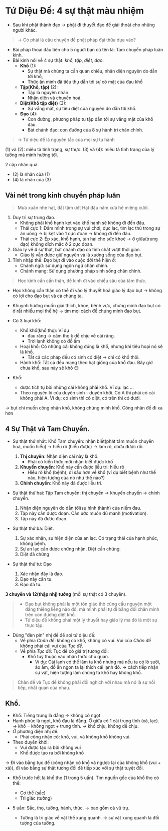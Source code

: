 # Tứ Diệu Đế: 4 sự thật màu nhiệm

+ Sau khi phật thành đạo $\to$ phật đi thuyết đạo để giải thoát cho những người khác.
> $\to$ Có phải là câu chuyện để phật pháp đại thừa dựa vào?

+ Bài pháp thoại đầu tiên cho 5 người bạn cũ tên là: Tam chuyển pháp luân kinh. 
+ Bài kinh nói về 4 sự thật: *khổ*, *tập*, *diệt*, *đạo*. 
  + **Khổ** (1):
    + Sự thật mà chúng ta cần quán chiếu, nhận diện nguyên do dẫn tới khổ, 
    + Thức ăn mình đã tiêu thụ dẫn tới sự có mặt của đau khổ 
  + **Tập(Khổ, tập)** (2):
    + Tập là nguyên nhân.
    + Nhận diện và chuyển hoá. 
  + **Diệt(Khổ tập diệt)** (3): 
    + Sự vắng mặt, sự tiêu diệt của nguyên do dẫn tới khổ.
  + **Đạo** (4): 
    + Con đường, phương pháp tu tập dẫn tới sự vắng mặt của khổ đau. 
    + Bát chánh đạo: con đường của 8 sự hành trì chân chính.
 
> $\to$ Tứ diệu đế là nguyên tắc của mọi sự tu hành 

(1) và (2): miêu tả tình trạng, sự thực.
(3) và (4): miêu tả tình trạng của lý tưởng mà mình hướng tới. 

2 cặp nhân quả: 
+ (2) là nhân của (1)
+ (4) là nhân của (3)

## Vài nét trong kinh chuyển pháp luân
> Mưa xuân nhẹ hạt, đất tâm ướt
> Hạt đậu năm xưa hé miệng cười. 
1. Duy trì sự trung đạo.
   + Không phải khổ hạnh kẹt vào khổ hạnh sẽ không đi đến đâu.
   + Thái cực 1: Đắm mình trong sự vui chơi, dục lạc, tìm lạc thú trong sự ăn uống $\to$ bị kẹt vào 1 cực đoan $\to$ không đi đến đâu.
   + Thái cực 2: Ép xác, khổ hạnh, tàn hại cho sức khoẻ 
  $\to$ ở giữa(trung đạo) không dích mắc ở 2 cực đoan.
2. Giáo lý về 4 sự thật, bát chánh đạo có tính chất vượt thời gian.
   + Giáo lý vẫn được giữ nguyên và là xương sống của đạo bụt. 
3. Tính nhập thế:
Đạo bụt đi vào cuộc đời thể hiện ở:
    + Chánh ngữ: sử dụng ngôn ngữ chân chính.
    + Chánh mạng: Sử dụng phương pháp sinh sống chân chính.
> Học kinh cần cẩn thận, để kinh đi vào chiều sâu của tâm thức.
+ Học không cẩn thận có thể đi vào lý thuyết hoá giáo lý đạo bụt $\to$ không có  lợi cho đạo bụt và cả chúng ta. 
+ Khuynh hướng muốn giải thích, khoe, bênh vực, chứng mình đạo bụt có ở rất nhiều mọi thế hệ $\to$ tìm mọi cách để chứng minh đạo bụt.

+ Có 3 loại khổ:
  + Khổ khổ(khổ thọ): Ví dụ
    + đau răng $\to$ cảm thọ k dễ chịu về cái răng. 
    + Trời lạnh không có đồ ấm
  + Hoại khổ: Có những cái không đúng là khổ, nhưng khi tiêu hoại nó sẽ là khổ. 
    + Tất cả các pháp đều có sinh có diệt $\to$ chỉ có khổ thôi. 
  + Hành khổ: Tất cả đều mang theo hạt giống của khổ đau. Bây giờ chưa khổ, sau này sẽ khổ :smirk:

+ Khổ: 
  + được tích tụ bởi những cái không phải khổ. Ví dụ: lạc ...
  + Theo nguyên lý của duyên sinh - duyên khởi. Có A thì phải có cái không phải A. Ví dụ: có sinh thì có diệt, có trên thì có dưới. 
 
$\to$ bụt chỉ muốn công nhận khổ, không chứng minh khổ. Công nhân để đi xa hơn 

## 4 Sự Thật và Tam Chuyển.
+ Sự thật thứ nhất: Khổ
    Tam chuyển: nhận biết(phát tâm muốn chuyển hoá, muốn hiểu) $\to$ hiểu rõ (hiểu được) $\to$ làm rõ, chữa được rồi.  
  1. **Thị chuyển**: Nhận diện cái này là khổ.
     + Phải có kiến thức mới nhận biết được khổ
  2. **Khuyến chuyển**: Khổ này cần được liễu tri: hiểu rõ
     + Hiểu rõ khổ (bệnh), đi sâu hơn về khổ (ví dụ biết bệnh như thế nào, hiện tượng của nó như thế nào?)
  3. **Chính chuyển**: Khổ này đã được liễu tri.

+ Sự thật thứ hai: Tập
    Tam chuyển: thị chuyển $\to$ khuyến chuyển $\to$ chính chuyển.
  1. Nhận diện nguyên do dẫn tới(sự hình thành) của niềm đau. 
  2. Tập này cần được đoạn. Cần ước muốn đủ mạnh (motivation).
  3. Tập này đã được đoạn. 

+ Sự thật thứ ba: Diệt.
  1. Sự xác nhận, sự hiện diện của an lạc. Có trạng thái của hạnh phúc, không bệnh.
  2. Sự an lạc cần được chứng nhận. Diệt cần chứng.
  3. Diệt đã chứng

+ Sự thật thứ tư: Đạo
  1. Xác nhận đây là đạo.
  2. Đạo này cân tu. 
  3. Đạo đã tu.

**3 chuyển và 12(thập nhị) tướng** (mỗi sự thật có 3 chuyển).

> + Đạo bụt không phải là một tôn giáo thờ cúng cầu nguyện một đấng thiêng liêng nào đó, mà mình phải tự đi bằng đôi chân mình trên con đường diệt khổ.
> + Tứ diệu đế không phải một lý thuyết hay giáo lý mà đó là một sự thực tập. 

+ Dùng "đèn pin" nhị đế để soi tứ diệu đế:
  + Về phía *Chân đế*: không có khổ, không có vui. Vui của *Chân đế* không phải cái vui của *Tục đế*.
  + Về phía *Tục đế*: Tục đế có giá trị tương đối:
    + Khổ tuỳ thuộc vào nhận thức chủ quan. 
      + Ví dụ: Cái lạnh có thể làm ta khổ nhưng mà nếu ta có lò sưởi, áo ấm, đồ ăn ngon ta lại thích cái lạnh đó. 
     $\to$ cách tiếp nhận sự vật, hiện tượng làm chúng ta khổ hay không khổ. 
> Chân đế và Tục đế không phải đối nghịch với nhau mà nó là sự nối tiếp, nhất quán của nhau. 
 
## Khổ. 

+ Khổ: Tiếng trung là đắng $\to$ không có ngọt 
+ Hạnh phúc là ngọt, khổ đau là đắng. Ở giữa có 1 cái trung tính (xã, lạc). $\to$ khổ = không ngọt + trung tính. $\to$ khó chịu, không dễ chịu. 
+ Ở phương diện nhị đế:
  + Phải công nhận có: khổ, vui, và không khổ không vui.
+ Theo duyên khởi:
  + Vui được tạo ra bởi không vui
  + Khổ được tạo ra bởi không khổ

$\to$ Đi vào bằng tục đế (công nhận có khổ và ngược lại của không khổ (vui + xả)), đi vào bằng sự thật tương đối để tiếp xúc với sự thật tuyệt đối. 

+ Khổ trước hết là khổ thọ (1 trong 5 uẩn). Tìm nguồn gốc của khổ thọ có thể: 
  + Cơ thể (sắc)
  + Tri giác (tưởng)


+ 5 uẩn: Sắc, thọ, tưởng, hành, thức. $\to$ bao gồm cả vũ trụ. 
  + Tưởng là tri giác về vật thể xung quanh. $\to$ sự vật xung quanh là đối tượng của tưởng. 